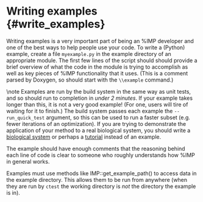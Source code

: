 Writing examples {#write_examples}
================

Writing examples is a very important part of being an %IMP developer and
one of the best ways to help people use your code. To write a (Python)
example, create a file `myexample.py` in the example directory of an
appropriate module. The first few lines of the script should
should provide a brief overview of what the code in the module is
trying to accomplish as well as key pieces of %IMP functionality that
it uses. (This is a comment parsed by Doxygen, so should start with
the `\\example` command.)

\note Examples are run by the build system in the same way as unit tests, and so
should run to completion in *under 2 minutes*. If your example takes longer
than this, it is not a very good example! (For one, users will tire of waiting
for it to finish.) The build system passes each example the `--run_quick_test`
argument, so this can be used to run a faster subset (e.g. fewer iterations
of an optimization). If you are trying to demonstrate the application of your
method to a real biological system, you should write a
[biological system](https://integrativemodeling.org/systems/) or perhaps a
[tutorial](https://integrativemodeling.org/tutorials/) instead of an
example.

The example should have enough comments that the reasoning behind each line of code is clear to someone who roughly understands how %IMP in general works.

Examples must use methods like IMP::get_example_path() to access
data in the example directory. This allows them to be run from
anywhere (when they are run by `ctest` the working directory is *not* the
directory the example is in).
